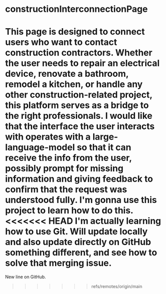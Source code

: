 # constructionInterconnectionPage
This page is designed to connect users who want to contact construction contractors. Whether the user needs to repair an electrical device, renovate a bathroom, remodel a kitchen, or handle any other construction-related project, this platform serves as a bridge to the right professionals.
I would like that the interface the user interacts with operates with a large-language-model so that it can receive the info from the user, possibly prompt for missing information and giving feedback to confirm that the request was understood fully.
I'm gonna use this project to learn how to do this.
<<<<<<< HEAD
I'm actually learning how to use Git. Will update locally and also update directly on GitHub something different, and see how to solve that merging issue. 
=======
New line on GitHub.
>>>>>>> refs/remotes/origin/main
